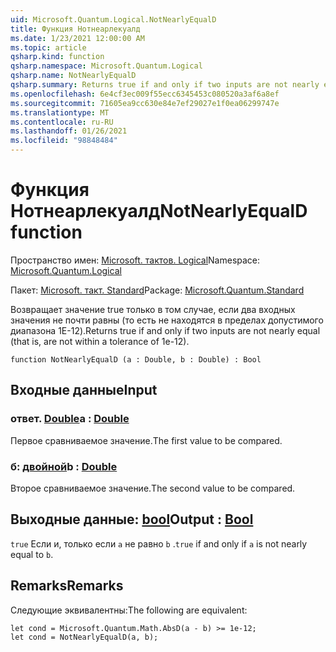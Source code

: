 ```yaml
---
uid: Microsoft.Quantum.Logical.NotNearlyEqualD
title: Функция Нотнеарлекуалд
ms.date: 1/23/2021 12:00:00 AM
ms.topic: article
qsharp.kind: function
qsharp.namespace: Microsoft.Quantum.Logical
qsharp.name: NotNearlyEqualD
qsharp.summary: Returns true if and only if two inputs are not nearly equal (that is, are not within a tolerance of 1e-12).
ms.openlocfilehash: 6e4cf3ec009f55ecc6345453c080520a3af6a8ef
ms.sourcegitcommit: 71605ea9cc630e84e7ef29027e1f0ea06299747e
ms.translationtype: MT
ms.contentlocale: ru-RU
ms.lasthandoff: 01/26/2021
ms.locfileid: "98848484"
---
```

# <a name="notnearlyequald-function"></a><span data-ttu-id="5d23d-102">Функция Нотнеарлекуалд</span><span class="sxs-lookup"><span data-stu-id="5d23d-102">NotNearlyEqualD function</span></span>

<span data-ttu-id="5d23d-103">Пространство имен: [Microsoft. тактов. Logical](xref:Microsoft.Quantum.Logical)</span><span class="sxs-lookup"><span data-stu-id="5d23d-103">Namespace: [Microsoft.Quantum.Logical](xref:Microsoft.Quantum.Logical)</span></span>

<span data-ttu-id="5d23d-104">Пакет: [Microsoft. такт. Standard](https://nuget.org/packages/Microsoft.Quantum.Standard)</span><span class="sxs-lookup"><span data-stu-id="5d23d-104">Package: [Microsoft.Quantum.Standard](https://nuget.org/packages/Microsoft.Quantum.Standard)</span></span>


<span data-ttu-id="5d23d-105">Возвращает значение true только в том случае, если два входных значения не почти равны (то есть не находятся в пределах допустимого диапазона 1E-12).</span><span class="sxs-lookup"><span data-stu-id="5d23d-105">Returns true if and only if two inputs are not nearly equal (that is, are not within a tolerance of 1e-12).</span></span>

```qsharp
function NotNearlyEqualD (a : Double, b : Double) : Bool
```


## <a name="input"></a><span data-ttu-id="5d23d-106">Входные данные</span><span class="sxs-lookup"><span data-stu-id="5d23d-106">Input</span></span>

### <a name="a--double"></a><span data-ttu-id="5d23d-107">ответ. [Double](xref:microsoft.quantum.lang-ref.double)</span><span class="sxs-lookup"><span data-stu-id="5d23d-107">a : [Double](xref:microsoft.quantum.lang-ref.double)</span></span>

<span data-ttu-id="5d23d-108">Первое сравниваемое значение.</span><span class="sxs-lookup"><span data-stu-id="5d23d-108">The first value to be compared.</span></span>


### <a name="b--double"></a><span data-ttu-id="5d23d-109">б: [двойной](xref:microsoft.quantum.lang-ref.double)</span><span class="sxs-lookup"><span data-stu-id="5d23d-109">b : [Double](xref:microsoft.quantum.lang-ref.double)</span></span>

<span data-ttu-id="5d23d-110">Второе сравниваемое значение.</span><span class="sxs-lookup"><span data-stu-id="5d23d-110">The second value to be compared.</span></span>



## <a name="output--bool"></a><span data-ttu-id="5d23d-111">Выходные данные: [bool](xref:microsoft.quantum.lang-ref.bool)</span><span class="sxs-lookup"><span data-stu-id="5d23d-111">Output : [Bool](xref:microsoft.quantum.lang-ref.bool)</span></span>

<span data-ttu-id="5d23d-112">`true` Если и, только если `a` не равно `b` .</span><span class="sxs-lookup"><span data-stu-id="5d23d-112">`true` if and only if `a` is not nearly equal to `b`.</span></span>

## <a name="remarks"></a><span data-ttu-id="5d23d-113">Remarks</span><span class="sxs-lookup"><span data-stu-id="5d23d-113">Remarks</span></span>

<span data-ttu-id="5d23d-114">Следующие эквивалентны:</span><span class="sxs-lookup"><span data-stu-id="5d23d-114">The following are equivalent:</span></span>

```qsharp
let cond = Microsoft.Quantum.Math.AbsD(a - b) >= 1e-12;
let cond = NotNearlyEqualD(a, b);
```